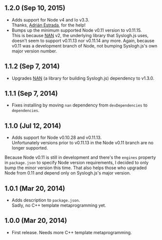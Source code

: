 ## 1.2.0 (Sep 10, 2015)
- Adds support for Node v4 and Io v3.3.  
  Thanks, [Adrián Estrada](https://github.com/edsadr), for the help!
- Bumps up the minimum supported Node v0.11 version to v0.11.15.  
  This is because [NAN][nan] v2, the underlying library that Syslogh.js uses,
  doesn't seem to support v0.11.13 nor v0.11.14 any more. Again, because v0.11
  was a development branch of Node, not bumping Syslogh.js's own major version
  number.

## 1.1.2 (Sep 7, 2014)
- Upgrades [NAN][nan] (a library for building Syslogh.js) dependency to v1.3.0.

[nan]: https://github.com/rvagg/nan

## 1.1.1 (Sep 7, 2014)
- Fixes installing by moving `nan` dependency from `devDependencies` to
  `dependencies`.

## 1.1.0 (Jul 12, 2014)
- Adds support for Node v0.10.28 and v0.11.13.  
  Unfortunately versions prior to v0.11.13 in the Node v0.11 branch are no
  longer supported.

Because Node v0.11 is still in development and there's the `engines` property in
`package.json` to specify Node version requirements, I decided to only bump the
minor version this time. That also helps those who upgraded Node from 0.11 and
depend only on Syslogh.js's major version.

## 1.0.1 (Mar 20, 2014)
- Adds description to `package.json`.  
  Sadly, no C++ template metaprogramming yet.

## 1.0.0 (Mar 20, 2014)
- First release. Needs more C++ template metaprogramming.
